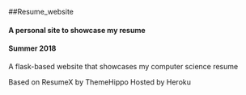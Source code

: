 ##Resume_website
#### A personal site to showcase my resume
#### Summer 2018

A flask-based website that showcases my computer science resume

Based on ResumeX by ThemeHippo
Hosted by Heroku
